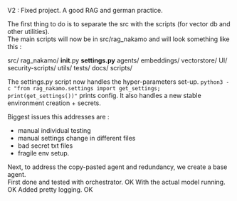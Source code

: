 V2 : Fixed project. A good RAG and german practice.  

The first thing to do is to separate the src with the scripts (for vector db and other utilities).  
The main scripts will now be in src/rag_nakamo and will look something like this : 
  
  src/
    rag_nakamo/
      __init__.py
      **settings.py**
      agents/
      embeddings/
      vectorstore/
      UI/
      security-scripts/
      utils/
      tests/
      docs/
  scripts/

The settings.py script now handles the hyper-parameters set-up. 
```python3 -c "from rag_nakamo.settings import get_settings; print(get_settings())"``` prints config.
It also handles a new stable environment creation + secrets.  

Biggest issues this addresses are :
 - manual individual testing
 - manual settings change in different files
 - bad secret txt files
 - fragile env setup.

Next, to address the copy-pasted agent and redundancy, we create a base agent.  
First done and tested with orchestrator. OK
With the actual model running. OK
Added pretty logging.  OK
